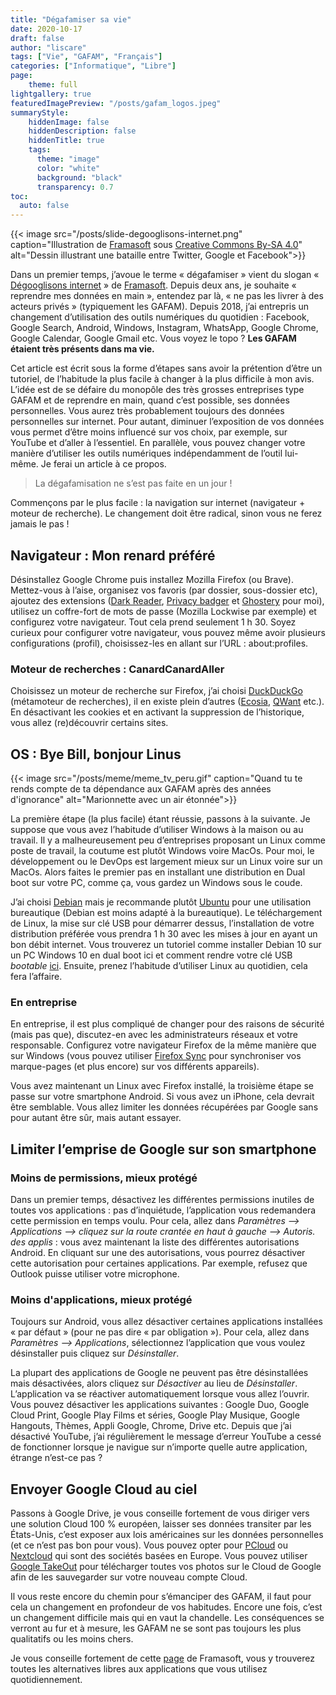 ```yaml
---
title: "Dégafamiser sa vie"
date: 2020-10-17
draft: false
author: "liscare"
tags: ["Vie", "GAFAM", "Français"]
categories: ["Informatique", "Libre"]
page:
    theme: full
lightgallery: true
featuredImagePreview: "/posts/gafam_logos.jpeg"
summaryStyle:
    hiddenImage: false
    hiddenDescription: false
    hiddenTitle: true
    tags:
      theme: "image"
      color: "white"
      background: "black"
      transparency: 0.7
toc:
  auto: false
---
```


{{< image src="/posts/slide-degooglisons-internet.png" caption="Illustration de [Framasoft](https://degooglisons-internet.org/fr/) sous [Creative Commons By-SA 4.0](https://creativecommons.org/licenses/by-sa/4.0/deed.fr)" alt="Dessin illustrant une bataille entre Twitter, Google et Facebook">}}

Dans un premier temps, j’avoue le terme « dégafamiser » vient du slogan « [Dégooglisons internet](https://degooglisons-internet.org/fr/) » de [Framasoft](https://framasoft.org/fr/). Depuis deux ans, je souhaite « reprendre mes données en main », entendez par là, « ne pas les livrer à des acteurs privés » (typiquement les GAFAM). Depuis 2018, j’ai entrepris un changement d’utilisation des outils numériques du quotidien : Facebook, Google Search, Android, Windows, Instagram, WhatsApp, Google Chrome, Google Calendar, Google Gmail etc. Vous voyez le topo ? **Les GAFAM étaient très présents dans ma vie.**

Cet article est écrit sous la forme d’étapes sans avoir la prétention d’être un tutoriel, de l’habitude la plus facile à changer à la plus difficile à mon avis. L’idée est de se défaire du monopôle des très grosses entreprises type GAFAM et de reprendre en main, quand c’est possible, ses données personnelles. Vous aurez très probablement toujours des données personnelles sur internet. Pour autant, diminuer l’exposition de vos données vous permet d’être moins influencé sur vos choix, par exemple, sur YouTube et d’aller à l’essentiel. En parallèle, vous pouvez changer votre manière d’utiliser les outils numériques indépendamment de l’outil lui-même. Je ferai un article à ce propos.

>  La dégafamisation ne s’est pas faite en un jour !

Commençons par le plus facile : la navigation sur internet (navigateur + moteur de recherche). Le changement doit être radical, sinon vous ne ferez jamais le pas !

## Navigateur : Mon renard préféré

Désinstallez Google Chrome puis installez Mozilla Firefox (ou Brave). Mettez-vous à l’aise, organisez vos favoris (par dossier, sous-dossier etc), ajoutez des extensions ([Dark Reader](https://darkreader.org/), [Privacy badger](https://privacybadger.org/) et [Ghostery](https://www.ghostery.com/) pour moi), utilisez un coffre-fort de mots de passe (Mozilla Lockwise par exemple) et configurez votre navigateur. Tout cela prend seulement 1 h 30. Soyez curieux pour configurer votre navigateur, vous pouvez même avoir plusieurs configurations (profil), choisissez-les en allant sur l’URL : about:profiles.

### Moteur de recherches : CanardCanardAller

Choisissez un moteur de recherche sur Firefox, j’ai choisi [DuckDuckGo](https://duckduckgo.com/) (métamoteur de recherches), il en existe plein d’autres ([Ecosia](https://www.ecosia.org/?c=fr), [QWant](https://www.qwant.com/) etc.). En désactivant les cookies et en activant la suppression de l’historique, vous allez (re)découvrir certains sites.

## OS : Bye Bill, bonjour Linus

{{< image src="/posts/meme/meme_tv_peru.gif" caption="Quand tu te rends compte de ta dépendance aux GAFAM après des années d'ignorance" alt="Marionnette avec un air étonnée">}}

La première étape (la plus facile) étant réussie, passons à la suivante. Je suppose que vous avez l’habitude d’utiliser Windows à la maison ou au travail. Il y a malheureusement peu d’entreprises proposant un Linux comme poste de travail, la coutume est plutôt Windows voire MacOs. Pour moi, le développement ou le DevOps est largement mieux sur un Linux voire sur un MacOs. Alors faites le premier pas en installant une distribution en Dual boot sur votre PC, comme ça, vous gardez un Windows sous le coude.

J’ai choisi [Debian](https://www.debian.org/distrib/) mais je recommande plutôt [Ubuntu](https://ubuntu.com/download/desktop) pour une utilisation bureautique (Debian est moins adapté à la bureautique). Le téléchargement de Linux, la mise sur clé USB pour démarrer dessus, l’installation de votre distribution préférée vous prendra 1 h 30 avec les mises à jour en ayant un bon débit internet. Vous trouverez un tutoriel comme installer Debian 10 sur un PC Windows 10 en dual boot ici et comment rendre votre clé USB *bootable* [ici](https://www.howtogeek.com/howto/linux/create-a-bootable-ubuntu-usb-flash-drive-the-easy-way/). Ensuite, prenez l’habitude d’utiliser Linux au quotidien, cela fera l’affaire.

### En entreprise

En entreprise, il est plus compliqué de changer pour des raisons de sécurité (mais pas que), discutez-en avec les administrateurs réseaux et votre responsable. Configurez votre navigateur Firefox de la même manière que sur Windows (vous pouvez utiliser [Firefox Sync](https://support.mozilla.org/fr/kb/configurer-firefox-sync?redirectslug=comment-configurer-firefox-sync&redirectlocale=fr) pour synchroniser vos marque-pages (et plus encore) sur vos différents appareils).

Vous avez maintenant un Linux avec Firefox installé, la troisième étape se passe sur votre smartphone Android. Si vous avez un iPhone, cela devrait être semblable. Vous allez limiter les données récupérées par Google sans pour autant être sûr, mais autant essayer.

## Limiter l’emprise de Google sur son smartphone

### Moins de permissions, mieux protégé

Dans un premier temps, désactivez les différentes permissions inutiles de toutes vos applications : pas d’inquiétude, l’application vous redemandera cette permission en temps voulu. Pour cela, allez dans *Paramètres –> Applications –> cliquez sur la route crantée en haut à gauche –> Autoris. des applis* : vous avez maintenant la liste des différentes autorisations Android. En cliquant sur une des autorisations, vous pourrez désactiver cette autorisation pour certaines applications. Par exemple, refusez que Outlook puisse utiliser votre microphone.

### Moins d'applications, mieux protégé

Toujours sur Android, vous allez désactiver certaines applications installées « par défaut » (pour ne pas dire « par obligation »). Pour cela, allez dans *Paramètres –> Applications*, sélectionnez l’application que vous voulez désinstaller puis cliquez sur *Désinstaller*.

La plupart des applications de Google ne peuvent pas être désinstallées mais désactivées, alors cliquez sur *Désactiver* au lieu de *Désinstaller*. L’application va se réactiver automatiquement lorsque vous allez l’ouvrir. Vous pouvez désactiver les applications suivantes : Google Duo, Google Cloud Print, Google Play Films et séries, Google Play Musique, Google Hangouts, Thèmes, Appli Google, Chrome, Drive etc. Depuis que j’ai désactivé YouTube, j’ai régulièrement le message d’erreur YouTube a cessé de fonctionner lorsque je navigue sur n’importe quelle autre application, étrange n’est-ce pas ?

## Envoyer Google Cloud au ciel

Passons à Google Drive, je vous conseille fortement de vous diriger vers une solution Cloud 100 % européen, laisser ses données transiter par les États-Unis, c’est exposer aux lois américaines sur les données personnelles (et ce n’est pas bon pour vous). Vous pouvez opter pour [PCloud](https://www.pcloud.com/fr/eu) ou [Nextcloud](https://nextcloud.com/) qui sont des sociétés basées en Europe. Vous pouvez utiliser [Google TakeOut](https://takeout.google.com/) pour télécharger toutes vos photos sur le Cloud de Google afin de les sauvegarder sur votre nouveau compte Cloud.

Il vous reste encore du chemin pour s’émanciper des GAFAM, il faut pour cela un changement en profondeur de vos habitudes. Encore une fois, c’est un changement difficile mais qui en vaut la chandelle. Les conséquences se verront au fur et à mesure, les GAFAM ne se sont pas toujours les plus qualitatifs ou les moins chers.

Je vous conseille fortement de cette [page](https://degooglisons-internet.org/fr/alternatives) de Framasoft, vous y trouverez toutes les alternatives libres aux applications que vous utilisez quotidiennement.